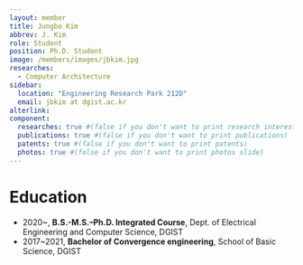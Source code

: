 ```yaml
---
layout: member
title: Jungbo Kim
abbrev: J. Kim
role: Student
position: Ph.D. Student
image: /members/images/jbkim.jpg
researches:
  - Computer Architecture
sidebar:
  location: "Engineering Research Park 212D"
  email: jbkim at dgist.ac.kr
alterlink: 
component:
  researches: true #(false if you don't want to print research interest)
  publications: true #(false if you don't want to print publications)
  patents: true #(false if you don't want to print patents)
  photos: true #(false if you don't want to print photos slide)
---
```


# Education
* 2020~, **B.S.-M.S.–Ph.D. Integrated Course**, Dept. of Electrical Engineering and Computer Science, DGIST
* 2017~2021, **Bachelor of Convergence engineering**, School of Basic Science, DGIST
